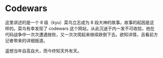 # Codewars

这里讲述的是一个 8 级（kyu）菜鸟立志成为 8 段大神的故事。故事的起因是这样的。菜鸟有幸发现了 codewars 这个网站，从此沉迷于内一发不可收拾，他在代码战争中一次次遭遇挫败，又一次次爬起来继续跌倒下去。欲知详情，且看前方记者带来的详细报道。

遥想当年自高自大，而今终知天外有天。
